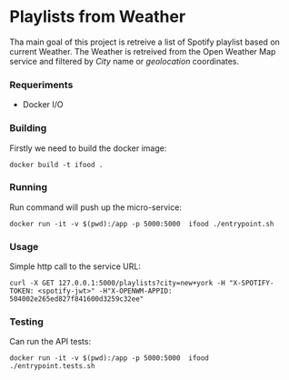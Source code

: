 # Playlists from Weather

Tha main goal of this project is retreive a list of Spotify playlist based on current Weather. The Weather is retreived from the Open Weather Map service and filtered by *City* name or *geolocation* coordinates.

### Requeriments

* Docker I/O

### Building

Firstly we need to build the docker image:

`docker build -t ifood .` 

### Running

Run command will push up the micro-service:

`docker run -it -v $(pwd):/app -p 5000:5000  ifood ./entrypoint.sh` 

### Usage

Simple http call to the service URL:

`curl -X GET 127.0.0.1:5000/playlists?city=new+york -H "X-SPOTIFY-TOKEN: <spotify-jwt>" -H"X-OPENWM-APPID: 504002e265ed827f841600d3259c32ee"` 

### Testing 

Can run the API tests:

`docker run -it -v $(pwd):/app -p 5000:5000  ifood ./entrypoint.tests.sh`
